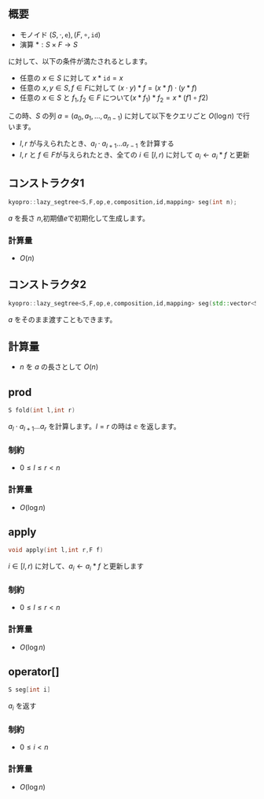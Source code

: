 ## 概要
- モノイド $(S,\cdot,\mathtt{e}),(F,\circ,\mathtt{id})$
- 演算 $*:S\times F\to S$ 
 
に対して、以下の条件が満たされるとします。

- 任意の $x\in S$ に対して $x * \mathtt{id}=x$
- 任意の $x,y\in S,f\in F$に対して $(x \cdot y)*f=(x*f)\cdot(y*f)$
- 任意の $x\in S$ と $f_1,f_2\in F$ について$(x*f_1)*f_2=x*(f1\circ f2)$
 
この時、$S$ の列 $a=(a_0,a_1,\dots,a_{n-1})$ に対して以下をクエリごと $O(\log n)$ で行います。
 
- $l,r$ が与えられたとき、$a_l\cdot a_{l+1}\dots a_{r-1}$ を計算する
- $l,r$ と $f\in F$が与えられたとき、全ての $i\in [l,r)$ に対して $a_i\leftarrow a_i*f$ と更新

## コンストラクタ1
```cpp
kyopro::lazy_segtree<S,F,op,e,composition,id,mapping> seg(int n);
```
$a$ を長さ $n$,初期値$e$で初期化して生成します。
### 計算量
- $O(n)$

## コンストラクタ2
```cpp
kyopro::lazy_segtree<S,F,op,e,composition,id,mapping> seg(std::vector<S> a);
```
$a$ をそのまま渡すこともできます。

## 計算量
- $n$ を $a$ の長さとして $O(n)$

## prod
```cpp
S fold(int l,int r)
```
$a_l\cdot a_{l+1}\dots a_r$ を計算します。$l=r$ の時は $\mathbb{e}$ を返します。

### 制約
- $0\leq l\leq r<n$

### 計算量
- $O(\log n)$

## apply
```cpp
void apply(int l,int r,F f)
```
$i\in[l,r)$ に対して、$a_i\leftarrow a_i*f$ と更新します

### 制約
- $0\leq l\leq r<n$

### 計算量
- $O(\log n)$

## operator[]
```cpp
S seg[int i]
```
$a_i$ を返す

### 制約
- $0\leq i<n$

### 計算量
- $O(\log n)$